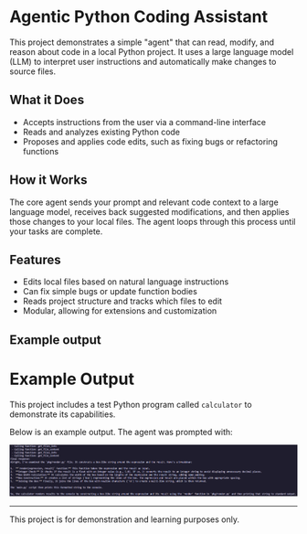 # Agentic Python Coding Assistant

This project demonstrates a simple "agent" that can read, modify, and reason about code in a local Python project. It uses a large language model (LLM) to interpret user instructions and automatically make changes to source files.

## What it Does

- Accepts instructions from the user via a command-line interface
- Reads and analyzes existing Python code
- Proposes and applies code edits, such as fixing bugs or refactoring functions

## How it Works

The core agent sends your prompt and relevant code context to a large language model, receives back suggested modifications, and then applies those changes to your local files. The agent loops through this process until your tasks are complete.

## Features

- Edits local files based on natural language instructions
- Can fix simple bugs or update function bodies
- Reads project structure and tracks which files to edit
- Modular, allowing for extensions and customization

## Example output

# Example Output

This project includes a test Python program called `calculator` to demonstrate its capabilities.

Below is an example output. The agent was prompted with:

![Agent responds to prompt about calculator rendering](example_output.png)

---

This project is for demonstration and learning purposes only.